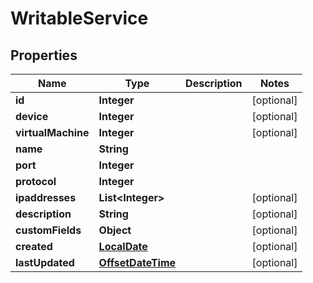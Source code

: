 # WritableService

## Properties
Name | Type | Description | Notes
------------ | ------------- | ------------- | -------------
**id** | **Integer** |  |  [optional]
**device** | **Integer** |  |  [optional]
**virtualMachine** | **Integer** |  |  [optional]
**name** | **String** |  | 
**port** | **Integer** |  | 
**protocol** | **Integer** |  | 
**ipaddresses** | **List&lt;Integer&gt;** |  |  [optional]
**description** | **String** |  |  [optional]
**customFields** | **Object** |  |  [optional]
**created** | [**LocalDate**](LocalDate.md) |  |  [optional]
**lastUpdated** | [**OffsetDateTime**](OffsetDateTime.md) |  |  [optional]
